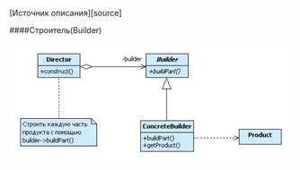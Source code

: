 [Источник описания][source]

####Строитель(Builder)

![picture alt](https://github.com/Coolagin/patterns_doc/raw/master/images/uml-builder.jpg) 